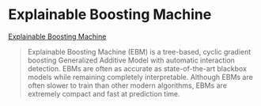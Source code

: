 # Explainable Boosting Machine

[Explainable Boosting Machine](https://interpret.ml/docs/ebm.html)  
  

> Explainable Boosting Machine (EBM) is a tree-based, cyclic gradient boosting Generalized Additive Model with automatic interaction detection. EBMs are often as accurate as state-of-the-art blackbox models while remaining completely interpretable. Although EBMs are often slower to train than other modern algorithms, EBMs are extremely compact and fast at prediction time.